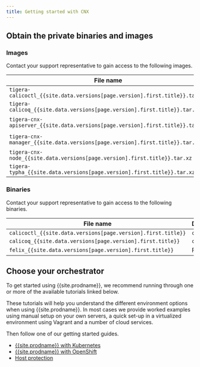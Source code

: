 ```yaml
---
title: Getting started with CNX
---
```


## Obtain the private binaries and images

### Images

Contact your support representative to gain access to the following images.

   | File name                                                                      | Description                   |
   | ------------------------------------------------------------------------------ | ----------------------------- |
   | `tigera-calicoctl_{{site.data.versions[page.version].first.title}}.tar.xz`     | `calicoctl`                   |
   | `tigera-calicoq_{{site.data.versions[page.version].first.title}}.tar.xz`       | `calicoq`                     |
   | `tigera-cnx-apiserver_{{site.data.versions[page.version].first.title}}.tar.xz` | {{site.prodname}} API server  |
   | `tigera-cnx-manager_{{site.data.versions[page.version].first.title}}.tar.xz`   | {{site.prodname}} Manager     |
   | `tigera-cnx-node_{{site.data.versions[page.version].first.title}}.tar.xz`      | `{{site.nodecontainer}}`      |
   | `tigera-typha_{{site.data.versions[page.version].first.title}}.tar.xz`         | Typha                         |

### Binaries

Contact your support representative to gain access to the following binaries.

   | File name                                                    | Description  |
   | ------------------------------------------------------------ | ------------ |
   | `calicoctl_{{site.data.versions[page.version].first.title}}` | `calicoctl`  |
   | `calicoq_{{site.data.versions[page.version].first.title}}`   | `calicoq`    |
   | `felix_{{site.data.versions[page.version].first.title}}`     | Felix        |

## Choose your orchestrator

To get started using {{site.prodname}}, we recommend running
through one or more of the available tutorials linked below.

These tutorials will help you understand the different environment options when
using {{site.prodname}}.  In most cases we provide worked examples using manual setup on
your own servers, a quick set-up in a virtualized environment using Vagrant and
a number of cloud services.

Then follow one of our getting started guides.
- [{{site.prodname}} with Kubernetes](kubernetes)
- [{{site.prodname}} with OpenShift](openshift/installation)
- [Host protection](bare-metal/bare-metal)
